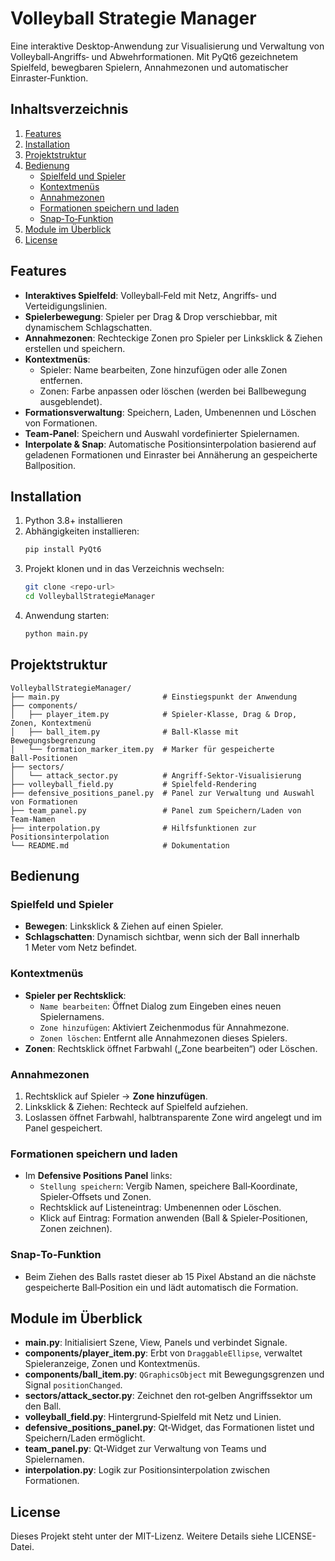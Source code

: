 # Volleyball Strategie Manager

Eine interaktive Desktop‑Anwendung zur Visualisierung und Verwaltung von Volleyball‑Angriffs‑ und Abwehrformationen. Mit PyQt6 gezeichnetem Spielfeld, bewegbaren Spielern, Annahmezonen und automatischer Einraster‑Funktion.

## Inhaltsverzeichnis

1. [Features](#features)
2. [Installation](#installation)
3. [Projektstruktur](#projektstruktur)
4. [Bedienung](#bedienung)
   - [Spielfeld und Spieler](#spielfeld-und-spieler)
   - [Kontextmenüs](#kontextmenüs)
   - [Annahmezonen](#annahmezonen)
   - [Formationen speichern und laden](#formationen-speichern-und-laden)
   - [Snap‑To‑Funktion](#snap‑to‑funktion)
5. [Module im Überblick](#module-im-überblick)
6. [License](#license)

## Features

- **Interaktives Spielfeld**: Volleyball‑Feld mit Netz, Angriffs‑ und Verteidigungslinien.
- **Spielerbewegung**: Spieler per Drag & Drop verschiebbar, mit dynamischem Schlagschatten.
- **Annahmezonen**: Rechteckige Zonen pro Spieler per Linksklick & Ziehen erstellen und speichern.
- **Kontextmenüs**:
  - Spieler: Name bearbeiten, Zone hinzufügen oder alle Zonen entfernen.
  - Zonen: Farbe anpassen oder löschen (werden bei Ballbewegung ausgeblendet).
- **Formationsverwaltung**: Speichern, Laden, Umbenennen und Löschen von Formationen.
- **Team‑Panel**: Speichern und Auswahl vordefinierter Spielernamen.
- **Interpolate & Snap**: Automatische Positionsinterpolation basierend auf geladenen Formationen und Einraster bei Annäherung an gespeicherte Ballposition.

## Installation

1. Python 3.8+ installieren
2. Abhängigkeiten installieren:
   ```bash
   pip install PyQt6
   ```
3. Projekt klonen und in das Verzeichnis wechseln:
   ```bash
   git clone <repo-url>
   cd VolleyballStrategieManager
   ```
4. Anwendung starten:
   ```bash
   python main.py
   ```

## Projektstruktur

```
VolleyballStrategieManager/
├── main.py                       # Einstiegspunkt der Anwendung
├── components/                  
│   ├── player_item.py            # Spieler‑Klasse, Drag & Drop, Zonen, Kontextmenü
│   ├── ball_item.py              # Ball‑Klasse mit Bewegungsbegrenzung
│   └── formation_marker_item.py  # Marker für gespeicherte Ball‑Positionen
├── sectors/                     
│   └── attack_sector.py          # Angriff-Sektor‑Visualisierung
├── volleyball_field.py           # Spielfeld‑Rendering
├── defensive_positions_panel.py  # Panel zur Verwaltung und Auswahl von Formationen
├── team_panel.py                 # Panel zum Speichern/Laden von Team‑Namen
├── interpolation.py              # Hilfsfunktionen zur Positionsinterpolation
└── README.md                     # Dokumentation
```

## Bedienung

### Spielfeld und Spieler
- **Bewegen**: Linksklick & Ziehen auf einen Spieler.  
- **Schlagschatten**: Dynamisch sichtbar, wenn sich der Ball innerhalb 1 Meter vom Netz befindet.

### Kontextmenüs
- **Spieler per Rechtsklick**:
  - `Name bearbeiten`: Öffnet Dialog zum Eingeben eines neuen Spielernamens.
  - `Zone hinzufügen`: Aktiviert Zeichenmodus für Annahmezone.
  - `Zonen löschen`: Entfernt alle Annahmezonen dieses Spielers.
- **Zonen**: Rechtsklick öffnet Farbwahl („Zone bearbeiten“) oder Löschen.

### Annahmezonen
1. Rechtsklick auf Spieler → **Zone hinzufügen**.  
2. Linksklick & Ziehen: Rechteck auf Spielfeld aufziehen.  
3. Loslassen öffnet Farbwahl, halbtransparente Zone wird angelegt und im Panel gespeichert.

### Formationen speichern und laden
- Im **Defensive Positions Panel** links:
  - `Stellung speichern`: Vergib Namen, speichere Ball‑Koordinate, Spieler‑Offsets und Zonen.  
  - Rechtsklick auf Listeneintrag: Umbenennen oder Löschen.
  - Klick auf Eintrag: Formation anwenden (Ball & Spieler‑Positionen, Zonen zeichnen).

### Snap‑To‑Funktion
- Beim Ziehen des Balls rastet dieser ab 15 Pixel Abstand an die nächste gespeicherte Ball‑Position ein und lädt automatisch die Formation.

## Module im Überblick

- **main.py**: Initialisiert Szene, View, Panels und verbindet Signale.  
- **components/player_item.py**: Erbt von `DraggableEllipse`, verwaltet Spieleranzeige, Zonen und Kontextmenüs.  
- **components/ball_item.py**: `QGraphicsObject` mit Bewegungsgrenzen und Signal `positionChanged`.  
- **sectors/attack_sector.py**: Zeichnet den rot‑gelben Angriffssektor um den Ball.  
- **volleyball_field.py**: Hintergrund‑Spielfeld mit Netz und Linien.  
- **defensive_positions_panel.py**: Qt‑Widget, das Formationen listet und Speichern/Laden ermöglicht.  
- **team_panel.py**: Qt‑Widget zur Verwaltung von Teams und Spielernamen.  
- **interpolation.py**: Logik zur Positionsinterpolation zwischen Formationen.

## License

Dieses Projekt steht unter der MIT-Lizenz. Weitere Details siehe LICENSE-Datei. 